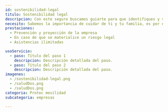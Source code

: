 ```yaml
---
id: sostenibilidad-legal
titulo: Sostenibilidad legal
descripcion: Con este seguro buscamos guiarte para que identifiques y verifiques el conveniente cumplimiento de las normas, revises los procesos e implementes mejoras para evitar riesgos de tipo legal en tu empresa. Este acompañamiento se brinda por medio de un equipo de abogados expertos en las siguientes áreas Laboral​, ​​Societario​​​, ​​Datos personales​​​, ​​Seguridad social​​​,​ ​Contractual, Propiedad intelectual ​​​​​
necesito: Sabemos la importancia de cuidar de ti y tu familia, es por ello que, te brindamos las mejores opciones que te permitirán disfrutar de los momentos más especiales de tu vida con tranquilidad.
prestaciones: 
  - Prevención y proyección de la empresa
  - En caso de que se materialice un riesgo legal
  - Asistencias ilimitadas

usoServicio:
  - paso: Título del paso 1
    descripcion: Descripción detallada del paso.
  - paso: Título del paso 2
    descripcion: Descripción detallada del paso.
imagenes:
  - /sostenibilidad-legal.png
  - /saludDos.png
  - /saludDos.png
categoria: Protec movilidad
subcategoria: empresas

---
```

